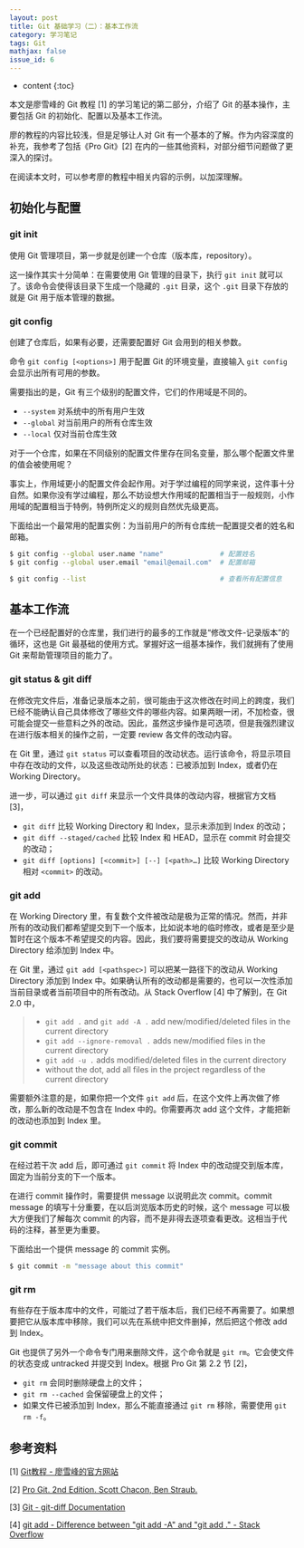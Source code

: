 ```yaml
---
layout: post
title: Git 基础学习（二）：基本工作流
category: 学习笔记
tags: Git
mathjax: false
issue_id: 6
---
```


* content
{:toc}

本文是廖雪峰的 Git 教程 [1] 的学习笔记的第二部分，介绍了 Git 的基本操作，主要包括 Git 的初始化、配置以及基本工作流。

<!--more-->

廖的教程的内容比较浅，但是足够让人对 Git 有一个基本的了解。作为内容深度的补充，我参考了包括《Pro Git》[2] 在内的一些其他资料，对部分细节问题做了更深入的探讨。

在阅读本文时，可以参考廖的教程中相关内容的示例，以加深理解。

## 初始化与配置

### git init

使用 Git 管理项目，第一步就是创建一个仓库（版本库，repository）。

这一操作其实十分简单：在需要使用 Git 管理的目录下，执行 `git init` 就可以了。该命令会使得该目录下生成一个隐藏的 `.git` 目录，这个 `.git` 目录下存放的就是 Git 用于版本管理的数据。

### git config

创建了仓库后，如果有必要，还需要配置好 Git 会用到的相关参数。

命令 `git config [<options>]` 用于配置 Git 的环境变量，直接输入 `git config` 会显示出所有可用的参数。

需要指出的是，Git 有三个级别的配置文件，它们的作用域是不同的。

- `--system` 对系统中的所有用户生效
- `--global` 对当前用户的所有仓库生效
- `--local` 仅对当前仓库生效

对于一个仓库，如果在不同级别的配置文件里存在同名变量，那么哪个配置文件里的值会被使用呢？

事实上，作用域更小的配置文件会起作用。对于学过编程的同学来说，这件事十分自然。如果你没有学过编程，那么不妨设想大作用域的配置相当于一般规则，小作用域的配置相当于特例，特例所定义的规则自然优先级更高。

下面给出一个最常用的配置实例：为当前用户的所有仓库统一配置提交者的姓名和邮箱。

```bash
$ git config --global user.name "name"              # 配置姓名
$ git config --global user.email "email@email.com"  # 配置邮箱

$ git config --list                                 # 查看所有配置信息
```

## 基本工作流

在一个已经配置好的仓库里，我们进行的最多的工作就是“修改文件-记录版本”的循环，这也是 Git 最基础的使用方式。掌握好这一组基本操作，我们就拥有了使用 Git 来帮助管理项目的能力了。

### git status & git diff

在修改完文件后，准备记录版本之前，很可能由于这次修改在时间上的跨度，我们已经不能确认自己具体修改了哪些文件的哪些内容。如果两眼一闭，不加检查，很可能会提交一些意料之外的改动。因此，虽然这步操作是可选项，但是我强烈建议在进行版本相关的操作之前，一定要 review 各文件的改动内容。

在 Git 里，通过 `git status` 可以查看项目的改动状态。运行该命令，将显示项目中存在改动的文件，以及这些改动所处的状态：已被添加到 Index，或者仍在 Working Directory。

进一步，可以通过 `git diff` 来显示一个文件具体的改动内容，根据官方文档 [3]，

- `git diff` 比较 Working Directory 和 Index，显示未添加到 Index 的改动；
- `git diff --staged/cached` 比较 Index 和 HEAD，显示在 commit 时会提交的改动；
- `git diff [options] [<commit>] [--] [<path>…​]` 比较 Working Directory 相对 `<commit>` 的改动。

### git add

在 Working Directory 里，有复数个文件被改动是极为正常的情况。然而，并非所有的改动我们都希望提交到下一个版本，比如说本地的临时修改，或者是至少是暂时在这个版本不希望提交的内容。因此，我们要将需要提交的改动从 Working Directory 给添加到 Index 中。

在 Git 里，通过 `git add [<pathspec>]` 可以把某一路径下的改动从 Working Directory 添加到 Index 中。如果确认所有的改动都是需要的，也可以一次性添加当前目录或者当前项目中的所有改动。从 Stack Overflow [4] 中了解到，在 Git 2.0 中，

> - `git add .` and `git add -A .` add new/modified/deleted files in the current directory
> - `git add --ignore-removal .` adds new/modified files in the current directory
> - `git add -u .` adds modified/deleted files in the current directory
> - without the dot, add all files in the project regardless of the current directory

需要额外注意的是，如果你把一个文件 `git add` 后，在这个文件上再次做了修改，那么新的改动是不包含在 Index 中的。你需要再次 add 这个文件，才能把新的改动也添加到 Index 里。

### git commit

在经过若干次 add 后，即可通过 `git commit` 将 Index 中的改动提交到版本库，固定为当前分支的下一个版本。

在进行 commit 操作时，需要提供 message 以说明此次 commit。commit message 的填写十分重要，在以后浏览版本历史的时候，这个 message 可以极大方便我们了解每次 commit 的内容，而不是非得去逐项查看更改。这相当于代码的注释，甚至更为重要。

下面给出一个提供 message 的 commit 实例。

```bash
$ git commit -m "message about this commit"
```

### git rm

有些存在于版本库中的文件，可能过了若干版本后，我们已经不再需要了。如果想要把它从版本库中移除，我们可以先在系统中把文件删掉，然后把这个修改 add 到 Index。

Git 也提供了另外一个命令专门用来删除文件，这个命令就是 `git rm`。它会使文件的状态变成 untracked 并提交到 Index。根据 Pro Git 第 2.2 节 [2]，

- `git rm` 会同时删除硬盘上的文件；
- `git rm --cached` 会保留硬盘上的文件；
- 如果文件已被添加到 Index，那么不能直接通过 `git rm` 移除，需要使用 `git rm -f`。

## 参考资料

[1] [Git教程 - 廖雪峰的官方网站](https://www.liaoxuefeng.com/wiki/0013739516305929606dd18361248578c67b8067c8c017b000)

[2] [Pro Git. 2nd Edition. Scott Chacon, Ben Straub.](https://git-scm.com/book/en/v2)

[3] [Git - git-diff Documentation](https://git-scm.com/docs/git-diff)

[4] [git add - Difference between "git add -A" and "git add ." - Stack Overflow](https://stackoverflow.com/questions/572549/difference-between-git-add-a-and-git-add)

